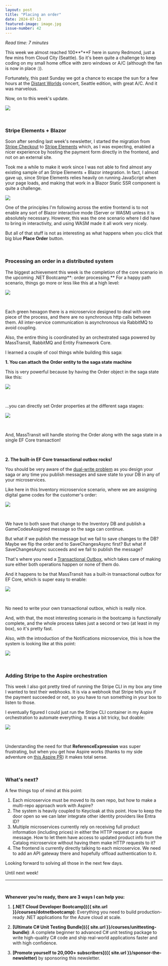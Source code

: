 ```yaml
---
layout: post
title: "Placing an order"
date: 2024-07-13
featured-image: image.jpg
issue-number: 42
---
```


*Read time: 7 minutes*
​

This week we almost reached 100**°**F here in sunny Redmond, just a few mins from Cloud City (Seattle). So it's been quite a challenge to keep coding on my small home office with zero windows or A/C (although the fan is now in place :)).

Fortunately, this past Sunday we got a chance to escape the sun for a few hours at the [Distant Worlds](https://ffdistantworlds.com) concert, Seattle edition, with great A/C. And it was marvelous. 

Now, on to this week's update. 


![](/assets/images/2024-07-13/-wp-content-uploads-2024-07-Final-Fantasy_7797.jpg.jpeg)

​

### **Stripe Elements + Blazor**
Soon after sending last week's newsletter, I started the migration from [Stripe Checkout](https://stripe.com/payments/checkout) to [Stripe Elements](https://stripe.com/payments/elements) which, as I was expecting, enabled a nicer experience by hosting the payment form directly in the frontend, and not on an external site.

Took me a while to make it work since I was not able to find almost any existing sample of an Stripe Elements + Blazor integration. In fact, I almost gave up, since Stripe Elements relies heavily on running JavaScript when your page loads, and making that work in a Blazor Static SSR component is quite a challenge. 


![](/assets/images/2024-07-13/4ghDFAZYvbFtvU3CTR72ZN-qykjt6uVCxnopFPsiXHpR5.jpeg)

One of the principles I'm following across the entire frontend is to not enable any sort of Blazor interactive mode (Server or WASM) unless it is absolutely necessary. However, this was the one scenario where I did have to bring in interactivity, and using WASM made it all work very nicely.

But all of that stuff is not as interesting as what happens when you click that big blue **Place Order** button. 

​

### **Processing an order in a distributed system**
The biggest achievement this week is the completion of the core scenario in the upcoming .NET Bootcamp**: order processing.** For a happy path scenario, things go more or less like this at a high level:


![](/assets/images/2024-07-13/4ghDFAZYvbFtvU3CTR72ZN-qgSCCJfCph45pgBiH4x6Bi.jpeg)

​

Each green hexagon there is a microservice designed to deal with one piece of the process, and there are no synchronous http calls between them. All inter-service communication is asynchronous via RabbitMQ to avoid coupling.

Also, the entire thing is coordinated by an orchestrated saga powered by MassTransit, RabbitMQ and Entity Framework Core. 

I learned a couple of cool things while building this saga:

**1. You can attach the Order entity to the saga state machine**

This is very powerful because by having the Order object in the saga state like this:


![](/assets/images/2024-07-13/4ghDFAZYvbFtvU3CTR72ZN-xzWVDhbLCGy8xEfWnxU16f.jpeg)

​

...you can directly set Order properties at the different saga stages:


![](/assets/images/2024-07-13/4ghDFAZYvbFtvU3CTR72ZN-nBetwpE7FigpC3ics9Anm.jpeg)

​

And, MassTransit will handle storing the Order along with the saga state in a single EF Core transaction!

​

**2. The built-in EF Core transactional outbox rocks!**

You should be very aware of the [dual-write problem](https://www.confluent.io/blog/dual-write-problem/) as you design your saga or any time you publish messages and save state to your DB in any of your microservices. 

Like here in this Inventory microservice scenario, where we are assigning digital game codes for the customer's order:


![](/assets/images/2024-07-13/4ghDFAZYvbFtvU3CTR72ZN-npbeWLttoS152Uws7YvkLR.jpeg)

​

We have to both save that change to the Inventory DB and publish a GameCodesAssigned message so the saga can continue.

But what if we publish the message but we fail to save changes to the DB? Maybe we flip the order and to SaveChangesAsync first? But what if SaveChangesAsync succeeds and we fail to publish the message? 

That's where you need a [Transactional Outbox](https://microservices.io/patterns/data/transactional-outbox), which takes care of making sure either both operations happen or none of them do.

And it happens to be that MassTransit has a built-in transactional outbox for EF Core, which is super easy to enable:


![](/assets/images/2024-07-13/4ghDFAZYvbFtvU3CTR72ZN-8MW2EbYgrzPFcwNgLnvuuC.jpeg)

​

No need to write your own transactional outbox, which is really nice.

And, with that, the most interesting scenario in the bootcamp is functionally complete, and the whole process takes just a second or two (at least in my box), so it's pretty fast. 

Also, with the introduction of the Notifications microservice, this is how the system is looking like at this point:


![](/assets/images/2024-07-13/4ghDFAZYvbFtvU3CTR72ZN-x7btZkB1VvLf57JFcf3yJu.jpeg)

​

### **Adding Stripe to the Aspire orchestration**
This week I also got pretty tired of running the Stripe CLI in my box any time I wanted to test their webhooks. It is via a webhook that Stripe tells you if the payment succeeded or not, so you have to run something in your box to listen to those.

I eventually figured I could just run the Stripe CLI container in my Aspire orchestration to automate everything. It was a bit tricky, but doable:


![](/assets/images/2024-07-13/4ghDFAZYvbFtvU3CTR72ZN-wiZmxpBjjc59Cf9E2bPnr3.jpeg)

​

Understanding the need for that **ReferenceExpression** was super frustrating, but when you get how Aspire works (thanks to my side adventure on [this Aspire PR](https://github.com/dotnet/aspire/pull/4289)) it makes total sense. 

​

### **What's next?**
A few things top of mind at this point:

1.  <span>Each microservice must be moved to its own repo, but how to make a multi-repo approach work with Aspire? </span>
2.  <span>The system is heavily coupled to Keycloak at this point. How to keep the door open so we can later integrate other identity providers like Entra ID?</span>
3.  <span>Multiple microservices currently rely on receiving full product information (including prices) in either the HTTP request or a queue message. How to let them have access to updated product info from the Catalog microservice without having them make HTTP requests to it? </span>
4.  <span>The frontend is currently directly talking to each microservice. We need to add an API gateway there and hopefully offload authentication to it. </span>

Looking forward to solving all those in the next few days. 

Until next week!

---


<br/>


**Whenever you’re ready, there are 3 ways I can help you:**

1. **[.NET Cloud Developer Bootcamp]({{ site.url }}/courses/dotnetbootcamp)**: Everything you need to build production-ready .NET applications for the Azure cloud at scale.

2. **[Ultimate C# Unit Testing Bundle]({{ site.url }}/courses/unittesting-bundle)**: A complete beginner to advanced C# unit testing package to write high-quality C# code and ship real-world applications faster and with high confidence.

3. **[Promote yourself to 20,000+ subscribers]({{ site.url }}/sponsor-the-newsletter)** by sponsoring this newsletter.